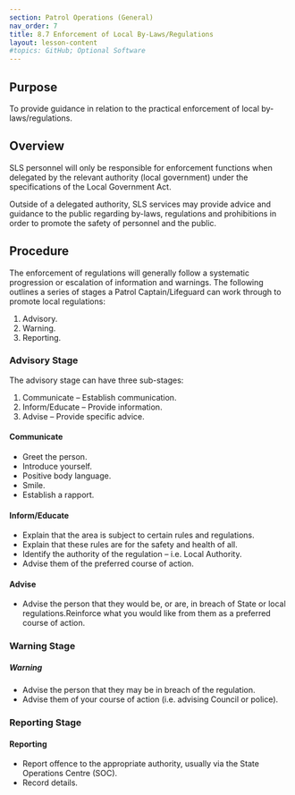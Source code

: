 ```yaml
---
section: Patrol Operations (General)
nav_order: 7
title: 8.7 Enforcement of Local By-Laws/Regulations
layout: lesson-content
#topics: GitHub; Optional Software
---
```


## Purpose

To provide guidance in relation to the practical enforcement of local by-laws/regulations.

## Overview

SLS personnel will only be responsible for enforcement functions when delegated by the relevant authority (local government) under the specifications of the Local Government Act.

Outside of a delegated authority, SLS services may provide advice and guidance to the public regarding by-laws, regulations and prohibitions in order to promote the safety of personnel and the public.

## Procedure

The enforcement of regulations will generally follow a systematic progression or escalation of information and warnings. The following outlines a series of stages a Patrol Captain/Lifeguard can work through to promote local regulations:

1. Advisory.
2. Warning.
3. Reporting.

### Advisory Stage

The advisory stage can have three sub-stages:

1. Communicate – Establish communication.
2. Inform/Educate – Provide information.
3. Advise – Provide specific advice.

#### Communicate

- Greet the person.
- Introduce yourself.
- Positive body language.
- Smile.
- Establish a rapport.

#### Inform/Educate

- Explain that the area is subject to certain rules and regulations.
- Explain that these rules are for the safety and health of all.
- Identify the authority of the regulation – i.e. Local Authority.
- Advise them of the preferred course of action.

#### Advise

- Advise the person that they would be, or are, in breach of State or local regulations.Reinforce what you would like from them as a preferred course of action.

### Warning Stage

##### Warning

- Advise the person that they may be in breach of the regulation.
- Advise them of your course of action (i.e. advising Council or police).

### Reporting Stage

#### Reporting

- Report offence to the appropriate authority, usually via the State Operations Centre (SOC).
- Record details.
